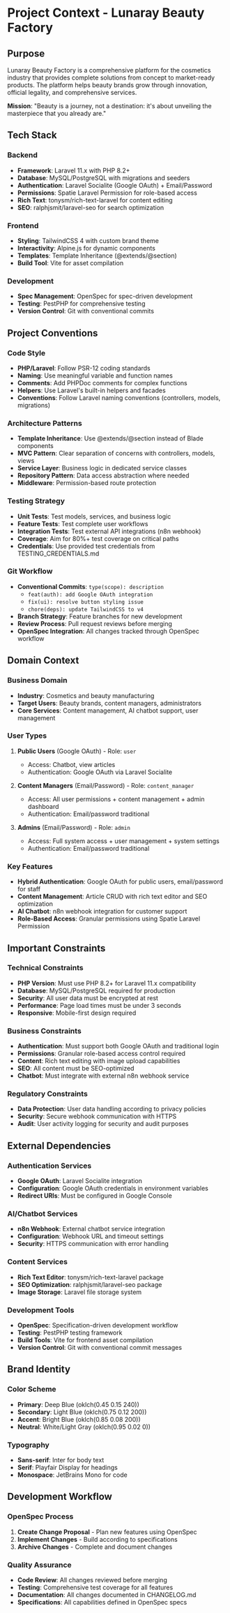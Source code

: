 # Project Context - Lunaray Beauty Factory

## Purpose
Lunaray Beauty Factory is a comprehensive platform for the cosmetics industry that provides complete solutions from concept to market-ready products. The platform helps beauty brands grow through innovation, official legality, and comprehensive services.

**Mission**: "Beauty is a journey, not a destination: it's about unveiling the masterpiece that you already are."

## Tech Stack

### Backend
- **Framework**: Laravel 11.x with PHP 8.2+
- **Database**: MySQL/PostgreSQL with migrations and seeders
- **Authentication**: Laravel Socialite (Google OAuth) + Email/Password
- **Permissions**: Spatie Laravel Permission for role-based access
- **Rich Text**: tonysm/rich-text-laravel for content editing
- **SEO**: ralphjsmit/laravel-seo for search optimization

### Frontend
- **Styling**: TailwindCSS 4 with custom brand theme
- **Interactivity**: Alpine.js for dynamic components
- **Templates**: Template Inheritance (@extends/@section)
- **Build Tool**: Vite for asset compilation

### Development
- **Spec Management**: OpenSpec for spec-driven development
- **Testing**: PestPHP for comprehensive testing
- **Version Control**: Git with conventional commits

## Project Conventions

### Code Style
- **PHP/Laravel**: Follow PSR-12 coding standards
- **Naming**: Use meaningful variable and function names
- **Comments**: Add PHPDoc comments for complex functions
- **Helpers**: Use Laravel's built-in helpers and facades
- **Conventions**: Follow Laravel naming conventions (controllers, models, migrations)

### Architecture Patterns
- **Template Inheritance**: Use @extends/@section instead of Blade components
- **MVC Pattern**: Clear separation of concerns with controllers, models, views
- **Service Layer**: Business logic in dedicated service classes
- **Repository Pattern**: Data access abstraction where needed
- **Middleware**: Permission-based route protection

### Testing Strategy
- **Unit Tests**: Test models, services, and business logic
- **Feature Tests**: Test complete user workflows
- **Integration Tests**: Test external API integrations (n8n webhook)
- **Coverage**: Aim for 80%+ test coverage on critical paths
- **Credentials**: Use provided test credentials from TESTING_CREDENTIALS.md

### Git Workflow
- **Conventional Commits**: `type(scope): description`
  - `feat(auth): add Google OAuth integration`
  - `fix(ui): resolve button styling issue`
  - `chore(deps): update TailwindCSS to v4`
- **Branch Strategy**: Feature branches for new development
- **Review Process**: Pull request reviews before merging
- **OpenSpec Integration**: All changes tracked through OpenSpec workflow

## Domain Context

### Business Domain
- **Industry**: Cosmetics and beauty manufacturing
- **Target Users**: Beauty brands, content managers, administrators
- **Core Services**: Content management, AI chatbot support, user management

### User Types
1. **Public Users** (Google OAuth) - Role: `user`
   - Access: Chatbot, view articles
   - Authentication: Google OAuth via Laravel Socialite

2. **Content Managers** (Email/Password) - Role: `content_manager`
   - Access: All user permissions + content management + admin dashboard
   - Authentication: Email/password traditional

3. **Admins** (Email/Password) - Role: `admin`
   - Access: Full system access + user management + system settings
   - Authentication: Email/password traditional

### Key Features
- **Hybrid Authentication**: Google OAuth for public users, email/password for staff
- **Content Management**: Article CRUD with rich text editor and SEO optimization
- **AI Chatbot**: n8n webhook integration for customer support
- **Role-Based Access**: Granular permissions using Spatie Laravel Permission

## Important Constraints

### Technical Constraints
- **PHP Version**: Must use PHP 8.2+ for Laravel 11.x compatibility
- **Database**: MySQL/PostgreSQL required for production
- **Security**: All user data must be encrypted at rest
- **Performance**: Page load times must be under 3 seconds
- **Responsive**: Mobile-first design required

### Business Constraints
- **Authentication**: Must support both Google OAuth and traditional login
- **Permissions**: Granular role-based access control required
- **Content**: Rich text editing with image upload capabilities
- **SEO**: All content must be SEO-optimized
- **Chatbot**: Must integrate with external n8n webhook service

### Regulatory Constraints
- **Data Protection**: User data handling according to privacy policies
- **Security**: Secure webhook communication with HTTPS
- **Audit**: User activity logging for security and audit purposes

## External Dependencies

### Authentication Services
- **Google OAuth**: Laravel Socialite integration
- **Configuration**: Google OAuth credentials in environment variables
- **Redirect URIs**: Must be configured in Google Console

### AI/Chatbot Services
- **n8n Webhook**: External chatbot service integration
- **Configuration**: Webhook URL and timeout settings
- **Security**: HTTPS communication with error handling

### Content Services
- **Rich Text Editor**: tonysm/rich-text-laravel package
- **SEO Optimization**: ralphjsmit/laravel-seo package
- **Image Storage**: Laravel file storage system

### Development Tools
- **OpenSpec**: Specification-driven development workflow
- **Testing**: PestPHP testing framework
- **Build Tools**: Vite for frontend asset compilation
- **Version Control**: Git with conventional commit messages

## Brand Identity

### Color Scheme
- **Primary**: Deep Blue (oklch(0.45 0.15 240))
- **Secondary**: Light Blue (oklch(0.75 0.12 200))
- **Accent**: Bright Blue (oklch(0.85 0.08 200))
- **Neutral**: White/Light Gray (oklch(0.95 0.02 0))

### Typography
- **Sans-serif**: Inter for body text
- **Serif**: Playfair Display for headings
- **Monospace**: JetBrains Mono for code

## Development Workflow

### OpenSpec Process
1. **Create Change Proposal** - Plan new features using OpenSpec
2. **Implement Changes** - Build according to specifications
3. **Archive Changes** - Complete and document changes

### Quality Assurance
- **Code Review**: All changes reviewed before merging
- **Testing**: Comprehensive test coverage for all features
- **Documentation**: All changes documented in CHANGELOG.md
- **Specifications**: All capabilities defined in OpenSpec specs
